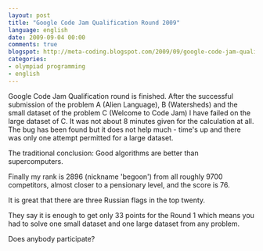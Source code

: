 ```yaml
---
layout: post
title: "Google Code Jam Qualification Round 2009"
language: english
date: 2009-09-04 00:00
comments: true
blogspot: http://meta-coding.blogspot.com/2009/09/google-code-jam-qualification-round.html
categories: 
- olympiad programming
- english
---
```

Google Code Jam Qualification round is finished. After the successful submission of the problem A (Alien Language), B (Watersheds) and the small dataset of the problem C (Welcome to Code Jam) I have failed on the large dataset of C. It was not about 8 minutes given for the calculation at all. The bug has been found but it does not help much - time's up and there was only one attempt permitted for a large dataset.

The traditional conclusion: Good algorithms are better than supercomputers.

Finally my rank is 2896 (nickname 'begoon') from all roughly 9700 competitors, almost closer to a pensionary level, and the score is 76.

It is great that there are three Russian flags in the top twenty.

They say it is enough to get only 33 points for the Round 1 which means you had to solve one small dataset and one large dataset from any problem.

Does anybody participate?
